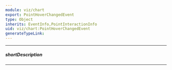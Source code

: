 ```yaml
---
module: viz/chart
export: PointHoverChangedEvent
type: Object
inherits: EventInfo,PointInteractionInfo
uid: viz/chart:PointHoverChangedEvent
generateTypeLink: 
---
```

---
##### shortDescription
<!-- Description goes here -->

---
<!-- Description goes here -->